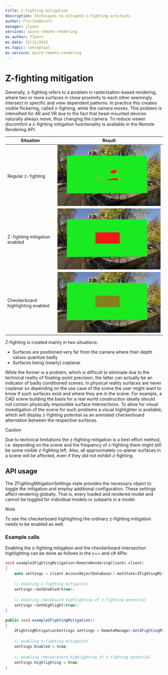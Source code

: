 ```yaml
---
title: Z-fighting mitigation
description: Techniques to mitigate z-fighting artifacts
author: FlorianBorn71
manager: jlyons
services: azure-remote-rendering
ms.author: flborn
ms.date: 12/11/2019
ms.topic: conceptual
ms.service: azure-remote-rendering
---
```

# Z-fighting mitigation

Generally, z-fighting refers to a problem in rasterization-based rendering, where two or more surfaces in close proximity to each other seemingly intersect in specific and view dependent patterns. In practice this creates visible flickering, called z-fighting, while the camera moves. This problem is intensified for AR and VR due to the fact that head-mounted devices naturally always move, thus changing the camera. To reduce viewer discomfort a z-fighting mitigation functionality is available in the Remote Rendering API.

|Situation                        | Result                              |
|---------------------------------|:-----------------------------------:|
|Regular z-fighting               |![Z-fighting](./media/zfighting-0.png)|
|Z-fighting mitigation enabled    |![Z-fighting](./media/zfighting-1.png)|
|Checkerboard highlighting enabled|![Z-fighting](./media/zfighting-2.png)|

Z-fighting is created mainly in two situations:

* Surfaces are positioned very far from the camera where their depth values quantize badly
* Surfaces being (nearly) coplanar

While the former is a problem, which is difficult to eliminate due to the technical reality of floating-point precision, the latter can actually be an indicator of badly conditioned scenes. In physical reality surfaces are never coplanar so depending on the use case of the scene the user might want to know if such surfaces exist and where they are in the scene. For example, a CAD scene building the basis for a real world construction ideally should not contain physically impossible surface intersections. To allow for visual investigation of the scene for such problems a visual highlighter is available, which will display z-fighting potential as an animated checkerboard alternation between the respective surfaces.

> [!CAUTION]
> Due to technical limitations the z-fighting mitigation is a best effort method, i.e. depending on the scene and the frequency of z-fighting there might still be some visible z-fighting left. Also, all approximately co-planar surfaces in a scene will be affected, even if they did not exhibit z-fighting.

## API usage

The ZFightingMitigationSettings state provides the necessary object to toggle the mitigation and employ additional configuration. These settings affect rendering globally. That is, every loaded and rendered model and cannot be toggled for individual models or subparts in a model.

> [!NOTE]
> To see the checkerboard highlighting the ordinary z-fighting mitigation needs to be enabled as well.

### Example calls

Enabling the z-fighting mitigation and the checkerboard intersection highlighting can be done as follows in the c++ and c# APIs:

``` cpp
void exampleZFightingMitigation(RemoteRenderingClient& client)
{
    auto settings = client.AccessObjectDatabase().GetState<ZFightingMitigationSettings>();

    // enabling z-fighting mitigation
    settings->SetEnabled(true);

    // enabling checkboard highlighting of z-fighting potential
    settings->SetHighlight(true);
}
```
``` cs
public void exampleZFightingMitigation()
{
    ZFightingMitigationSettings settings = RemoteManager.GetZFightingMitigationSettings();

    // enabling z-fighting mitigation
    settings.Enabled = true;

    // enabling checkerboard highlighting of z-fighting potential
    settings.Highlighting = true;
}
```
